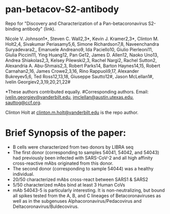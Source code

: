 # pan-betacov-S2-antibody
Repo for "Discovery and Characterization of a Pan-betacoronavirus S2-binding antibody" (link).

Nicole V. Johnson1*, Steven C. Wall2,3*, Kevin J. Kramer2,3*, Clinton M. Holt2,4, Sivakumar Periasamy5,6, Simone Richardson7,8, Naveenchandra Suryadevara2,, Emanuele Andreano9, Ida Paciello10, Giulio Pierleoni11, Giulia Piccini11, Ying Huang12, Pan Ge12, James D. Allen12, Naoko Uno13, Andrea Shiakolas2,3, Kelsey Pilewski2,3, Rachel Nargi2, Rachel Sutton2, Alexandria A. Abu-Shmais2,3, Robert Parks14, Barton Haynes14,15, Robert Carnahan2,16, James Crowe2,3,16, Rino Rappuoli9,17, Alexander Bukreyev5,6, Ted Ross12,13,18, Giuseppe Sautto12#, Jason McLellan1#, Ivelin Georgiev2,3,19,20,21,22#

*These authors contributed equally.
#Corresponding authors. Email: ivelin.georgiev@vanderbilt.edu, jmclellan@austin.utexas.edu, sauttog@ccf.org.

Clinton Holt at clinton.m.holt@vanderbilt.edu is the repo author.

# Brief Synopsis of the paper:
- B cells were characterized from two donors by LIBRA seq
- The first donor (corresponding to samples 54041, 54042, and 54043) had previously been infected with SARS-CoV-2 and all high affinity cross-reactive mAbs originated from this donor.
- The second donor (corresponding to sample 54044) was a healthy individual.
- 20/50 characterized mAbs cross-react between SARS1 & SARS2
- 5/50 characterized mAbs bind at least 3 Human CoVs
- mAb 54043-5 is particularly interesting. It is non-neutralizing, but bound all spikes tested from the A, B, and C lineages of Betacoronaviruses as well as in the subgenuses Alphacoronavirus/Pedacovirus and Deltacoronavirus/Buldecovirus.  
